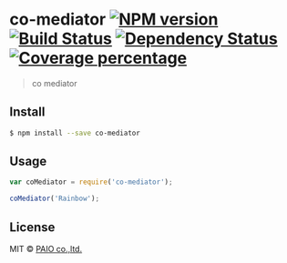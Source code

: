 # co-mediator [![NPM version][npm-image]][npm-url] [![Build Status][travis-image]][travis-url] [![Dependency Status][daviddm-image]][daviddm-url] [![Coverage percentage][coveralls-image]][coveralls-url]
> co mediator


## Install

```sh
$ npm install --save co-mediator
```


## Usage

```js
var coMediator = require('co-mediator');

coMediator('Rainbow');
```

## License

MIT © [PAIO co.,ltd.](http://www.paio.co.kr)


[npm-image]: https://badge.fury.io/js/co-mediator.svg
[npm-url]: https://npmjs.org/package/co-mediator
[travis-image]: https://travis-ci.org/kyuwoo-choi/co-mediator.svg?branch=master
[travis-url]: https://travis-ci.org/kyuwoo-choi/co-mediator
[daviddm-image]: https://david-dm.org/kyuwoo-choi/co-mediator.svg?theme=shields.io
[daviddm-url]: https://david-dm.org/kyuwoo-choi/co-mediator
[coveralls-image]: https://coveralls.io/repos/kyuwoo-choi/co-mediator/badge.svg
[coveralls-url]: https://coveralls.io/r/kyuwoo-choi/co-mediator
